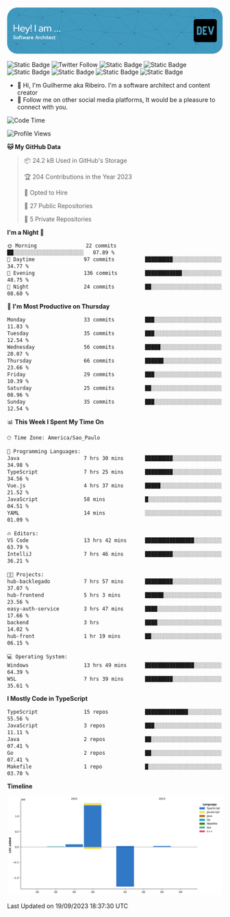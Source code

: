 ![Header](./assets/github-header-image.png)

![Static Badge](https://img.shields.io/badge/Software%20Architect-blue)
 ![Twitter Follow](https://img.shields.io/twitter/follow/dev_pkg) ![Static Badge](https://img.shields.io/badge/Java-orange) ![Static Badge](https://img.shields.io/badge/Springboot-green) ![Static Badge](https://img.shields.io/badge/Golang-blue) ![Static Badge](https://img.shields.io/badge/Nodejs-green) ![Static Badge](https://img.shields.io/badge/Javascript-yellow) ![Static Badge](https://img.shields.io/badge/Vuejs-green)

- 👋 Hi, I'm Guilherme aka Ribeiro. I'm a software architect and content creator
- 👀 Follow me on other social media platforms, It would be a pleasure to connect with you.

<!--START_SECTION:waka-->
![Code Time](http://img.shields.io/badge/Code%20Time-139%20hrs%2039%20mins-blue)

![Profile Views](http://img.shields.io/badge/Profile%20Views-0-blue)

**🐱 My GitHub Data** 

> 📦 24.2 kB Used in GitHub's Storage 
 > 
> 🏆 204 Contributions in the Year 2023
 > 
> 💼 Opted to Hire
 > 
> 📜 27 Public Repositories 
 > 
> 🔑 5 Private Repositories 
 > 
**I'm a Night 🦉** 

```text
🌞 Morning                22 commits          ██░░░░░░░░░░░░░░░░░░░░░░░   07.89 % 
🌆 Daytime                97 commits          █████████░░░░░░░░░░░░░░░░   34.77 % 
🌃 Evening                136 commits         ████████████░░░░░░░░░░░░░   48.75 % 
🌙 Night                  24 commits          ██░░░░░░░░░░░░░░░░░░░░░░░   08.60 % 
```
📅 **I'm Most Productive on Thursday** 

```text
Monday                   33 commits          ███░░░░░░░░░░░░░░░░░░░░░░   11.83 % 
Tuesday                  35 commits          ███░░░░░░░░░░░░░░░░░░░░░░   12.54 % 
Wednesday                56 commits          █████░░░░░░░░░░░░░░░░░░░░   20.07 % 
Thursday                 66 commits          ██████░░░░░░░░░░░░░░░░░░░   23.66 % 
Friday                   29 commits          ███░░░░░░░░░░░░░░░░░░░░░░   10.39 % 
Saturday                 25 commits          ██░░░░░░░░░░░░░░░░░░░░░░░   08.96 % 
Sunday                   35 commits          ███░░░░░░░░░░░░░░░░░░░░░░   12.54 % 
```


📊 **This Week I Spent My Time On** 

```text
🕑︎ Time Zone: America/Sao_Paulo

💬 Programming Languages: 
Java                     7 hrs 30 mins       █████████░░░░░░░░░░░░░░░░   34.98 % 
TypeScript               7 hrs 25 mins       █████████░░░░░░░░░░░░░░░░   34.56 % 
Vue.js                   4 hrs 37 mins       █████░░░░░░░░░░░░░░░░░░░░   21.52 % 
JavaScript               58 mins             █░░░░░░░░░░░░░░░░░░░░░░░░   04.51 % 
YAML                     14 mins             ░░░░░░░░░░░░░░░░░░░░░░░░░   01.09 % 

🔥 Editors: 
VS Code                  13 hrs 42 mins      ████████████████░░░░░░░░░   63.79 % 
IntelliJ                 7 hrs 46 mins       █████████░░░░░░░░░░░░░░░░   36.21 % 

🐱‍💻 Projects: 
hub-backlegado           7 hrs 57 mins       █████████░░░░░░░░░░░░░░░░   37.07 % 
hub-frontend             5 hrs 3 mins        ██████░░░░░░░░░░░░░░░░░░░   23.56 % 
easy-auth-service        3 hrs 47 mins       ████░░░░░░░░░░░░░░░░░░░░░   17.66 % 
backend                  3 hrs               ████░░░░░░░░░░░░░░░░░░░░░   14.02 % 
hub-front                1 hr 19 mins        ██░░░░░░░░░░░░░░░░░░░░░░░   06.15 % 

💻 Operating System: 
Windows                  13 hrs 49 mins      ████████████████░░░░░░░░░   64.39 % 
WSL                      7 hrs 39 mins       █████████░░░░░░░░░░░░░░░░   35.61 % 
```

**I Mostly Code in TypeScript** 

```text
TypeScript               15 repos            ██████████████░░░░░░░░░░░   55.56 % 
JavaScript               3 repos             ███░░░░░░░░░░░░░░░░░░░░░░   11.11 % 
Java                     2 repos             ██░░░░░░░░░░░░░░░░░░░░░░░   07.41 % 
Go                       2 repos             ██░░░░░░░░░░░░░░░░░░░░░░░   07.41 % 
Makefile                 1 repo              █░░░░░░░░░░░░░░░░░░░░░░░░   03.70 % 
```



**Timeline**

![Lines of Code chart](https://raw.githubusercontent.com/Guilhrib/Guilhrib/main/assets/bar_graph.png)


 Last Updated on 19/09/2023 18:37:30 UTC
<!--END_SECTION:waka-->
